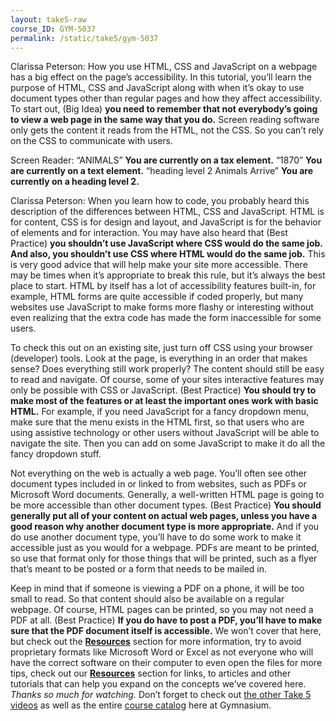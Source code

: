 ```yaml
---
layout: take5-raw
course_ID: GYM-5037
permalink: /static/take5/gym-5037
---
```


Clarissa Peterson: How you use HTML, CSS and JavaScript on a webpage has a big effect on the page’s accessibility. In this tutorial, you’ll learn the purpose of HTML, CSS and JavaScript along with when it’s okay to use document types other than regular pages and how they affect accessibility. To start out, (Big Idea) **you need to remember that not everybody’s going to view a web page in the same way that you do.** Screen reading software only gets the content it reads from the HTML, not the CSS. So you can’t rely on the CSS to communicate with users.

Screen Reader: “ANIMALS” **You are currently on a tax element.** “1870” **You are currently on a text element.** “heading level 2 Animals Arrive” **You are currently on a heading level 2.**

Clarissa Peterson: When you learn how to code, you probably heard this description of the differences between HTML, CSS and JavaScript. HTML is for content, CSS is for design and layout, and JavaScript is for the behavior of elements and for interaction. You may have also heard that (Best Practice) **you shouldn’t use JavaScript where CSS would do the same job. And also, you shouldn’t use CSS where HTML would do the same job.** This is very good advice that will help make your site more accessible. There may be times when it’s appropriate to break this rule, but it’s always the best place to start. HTML by itself has a lot of accessibility features built-in, for example, HTML forms are quite accessible if coded properly, but many websites use JavaScript to make forms more flashy or interesting without even realizing that the extra code has made the form inaccessible for some users.

To check this out on an existing site, just turn off CSS using your browser (developer) tools. Look at the page, is everything in an order that makes sense? Does everything still work properly? The content should still be easy to read and navigate. Of course, some of your sites interactive features may only be possible with CSS or JavaScript. (Best Practice) **You should try to make most of the features or at least the important ones work with basic HTML.** For example, if you need JavaScript for a fancy dropdown menu, make sure that the menu exists in the HTML first, so that users who are using assistive technology or other users without JavaScript will be able to navigate the site. Then you can add on some JavaScript to make it do all the fancy dropdown stuff.

Not everything on the web is actually a web page. You’ll often see other document types included in or linked to from websites, such as PDFs or Microsoft Word documents. Generally, a well-written HTML page is going to be more accessible than other document types. (Best Practice) **You should generally put all of your content on actual web pages, unless you have a good reason why another document type is more appropriate.** And if you do use another document type, you’ll have to do some work to make it accessible just as you would for a webpage. PDFs are meant to be printed, so use that format only for those things that will be printed, such as a flyer that’s meant to be posted or a form that needs to be mailed in.

Keep in mind that if someone is viewing a PDF on a phone, it will be too small to read. So that content should also be available on a regular webpage. Of course, HTML pages can be printed, so you may not need a PDF at all. (Best Practice) **If you do have to post a PDF, you’ll have to make sure that the PDF document itself is accessible.** We won’t cover that here, but check out the [**Resources**](#tutorial-resources) section for more information, try to avoid proprietary formats like Microsoft Word or Excel as not everyone who will have the correct software on their computer to even open the files for more tips, check out our [**Resources**](#tutorial-resources) section for links, to articles and other tutorials that can help you expand on the concepts we’ve covered here. *Thanks so much for watching.* Don’t forget to check out [the other Take 5 videos][1] as well as the entire [course catalog][2] here at Gymnasium.

[1]: https://thegymnasium.com/take5
[2]: https://thegymnasium.com/courses
